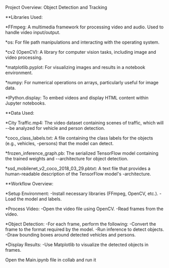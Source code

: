 Project Overview: Object Detection and Tracking


**Libraries Used:

*FFmpeg:				A multimedia framework for processing video and audio. Used to handle video input/output.

*os: 				For file path manipulations and interacting with the operating system.

*cv2 (OpenCV): 		A library for computer vision tasks, including image and video processing.

*matplotlib.pyplot: 	For visualizing images and results in a notebook environment.

*numpy: 				For numerical operations on arrays, particularly useful for image data.

*IPython.display: 	To embed videos and display HTML content within Jupyter notebooks.


**Data Used:

*City Traffic.mp4:			 				The video dataset containing scenes of traffic, which will --be analyzed for vehicle and person detection.

*coco_class_labels.txt:		 				A file containing the class labels for the objects (e.g., vehicles, -persons) that the model can detect.

*frozen_inference_graph.pb:	 				The serialized TensorFlow model containing the trained weights and --architecture for object detection.

*ssd_mobilenet_v2_coco_2018_03_29.pbtxt: 	A text file that provides a human-readable description of the TensorFlow model's -architecture.



**Workflow Overview:

*Setup Environment:
	-Install necessary libraries (FFmpeg, OpenCV, etc.).
	-Load the model and labels.

*Process Video:
	-Open the video file using OpenCV.
	-Read frames from the video.

*Object Detection:
	-For each frame, perform the following:
		-Convert the frame to the format required by the model.
		-Run inference to detect objects.
		-Draw bounding boxes around detected vehicles and persons.

*Display Results:
	-Use Matplotlib to visualize the detected objects in frames.


Open the Main.ipynb file in collab and run it
